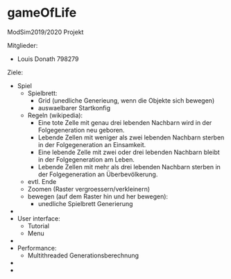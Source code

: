 # gameOfLife

ModSim2019/2020 Projekt

Mitglieder:
* Louis Donath 798279


Ziele:

* Spiel
    * Spielbrett:
        * Grid (unedliche Generieung, wenn die Objekte sich bewegen)
        * auswaelbarer Startkonfig
    * Regeln (wikipedia):   
        * Eine tote Zelle mit genau drei lebenden Nachbarn wird in der Folgegeneration neu geboren.
        * Lebende Zellen mit weniger als zwei lebenden Nachbarn sterben in der Folgegeneration an Einsamkeit.
        * Eine lebende Zelle mit zwei oder drei lebenden Nachbarn bleibt in der Folgegeneration am Leben.
        * Lebende Zellen mit mehr als drei lebenden Nachbarn sterben in der Folgegeneration an Überbevölkerung.
    * evtl. Ende
    * Zoomen (Raster vergroessern/verkleinern)
    * bewegen (auf dem Raster hin und her bewegen):
        * unedliche Spielbrett Generierung  
* 
* User interface:
    * Tutorial
    * Menu
* 
* Performance:
    * Multithreaded Generationsberechnung
* 
* 
